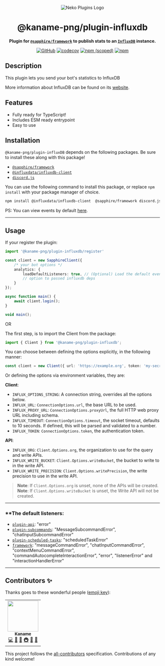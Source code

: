 <div align="center">

![Neko Plugins Logo](https://raw.githubusercontent.com/kaname-png/neko-plugins/main/assets/logo.png)

# @kaname-png/plugin-influxdb

**Plugin for
   [`@sapphire/framework`](https://github.com/sapphiredev/framework) to publish stats to an
   [`InfluxDB`](https://www.influxdata.com) instance.**

[![GitHub](https://img.shields.io/github/license/kaname-png/neko-plugins)](https://github.com/kaname-png/neko-plugins/blob/main/LICENSE.md)
[![codecov](https://codecov.io/gh/sawa-ko/neko-plugins/branch/main/graph/badge.svg?token=7B0AVB4YG6)](https://codecov.io/gh/kaname-png/neko-plugins)
[![npm (scoped)](https://img.shields.io/npm/v/@kaname-png/plugin-influxdb?color=crimson&logo=npm)](https://www.npmjs.com/package/@kaname-png/plugin-influxdb)
[![npm](https://img.shields.io/npm/dt/@kaname-png/plugin-influxdb?color=crimson&logo=npm)](https://www.npmjs.com/package/@kaname-png/plugin-influxdb)

</div>

## Description

This plugin lets you send your bot's statistics to InfluxDB 

More information about InfluxDB can be found on its [website](https://www.influxdata.com).

## Features

- Fully ready for TypeScript!
- Includes ESM ready entrypoint
- Easy to use

## Installation

`@kaname-png/plugin-influxDB` depends on the following packages. Be sure to install these along with this package!

- [`@sapphire/framework`](https://www.npmjs.com/package/@sapphire/framework)
- [`@influxdata/influxdb-client`](https://www.npmjs.com/package/@influxdata/influxdb-client)
- [`discord.js`](https://www.npmjs.com/package/discord.js)

You can use the following command to install this package, or replace `npm install` with your package manager of choice.

```sh
npm install @influxdata/influxdb-client  @sapphire/framework discord.js
```
PS: You can view events by default [here](#the-default-listeners).

---

## Usage

If your register the plugin:

```typescript
import '@kaname-png/plugin-influxdb/register'

const client = new SapphireClient({
	/* your bot options */
	analytics: {
		loadDefaultListeners: true, // (Optional) Load the default events .
		// option to passed influxdb deps
	}
});

async function main() {
	await client.login();
}

void main();
````

OR

The first step, is to import the Client from the package:

```typescript
import { Client } from '@kaname-png/plugin-influxdb';
```

You can choose between defining the options explicitly, in the following manner:

```typescript
const client = new Client({ url: 'https://example.org', token: 'my-secret-token' });
```

Or defining the options via environment variables, they are:

**Client**:
- `INFLUX_OPTIONS_STRING`: A connection string, overrides all the options below.
- `INFLUX_URL`: `ConnectionOptions.url`, the base URL to be used.
- `INFLUX_PROXY_URL`: `ConnectionOptions.proxyUrl`, the full HTTP web proxy URL including schema.
- `INFLUX_TIMEOUT`: `ConnectionOptions.timeout`, the socket timeout, defaults to 10 seconds. If defined, this will be parsed and validated to a number.
- `INFLUX_TOKEN`: `ConnectionOptions.token`, the authentication token.

**API**:
- `INFLUX_ORG`: `Client.Options.org`, the organization to use for the query and write APIs.
- `INFLUX_WRITE_BUCKET`: `Client.Options.writeBucket`, the bucket to write to in the write API.
- `INFLUX_WRITE_PRECISION`: `Client.Options.writePrecision`, the write precision to use in the write API.

> **Note**: If `Client.Options.org` is unset, none of the APIs will be created.
> **Note**: If `Client.Options.writeBucket` is unset, the Write API will not be created.


----
### **The default listeners: 
- [`plugin-api`](https://github.com/sapphiredev/plugins/tree/main/packages/api): "error"
- [`plugin-subcommands`](https://github.com/sapphiredev/plugins/tree/main/packages/subcommands): "MessageSubcommandError", "chatInputSubcommandError"
- [`plugin-scheduled-tasks`](https://github.com/sapphiredev/plugins/tree/main/packages/scheduled-tasks): "scheduledTaskError"
- [`framework`](https://github.com/sapphiredev/framework): "messageCommandError", "chatInputCommandError", "contextMenuCommandError", "commandAutocompleteInteractionError", "error", "listenerError" and "interactionHandlerError"
----

## Contributors ✨

Thanks goes to these wonderful people ([emoji key](https://allcontributors.org/docs/en/emoji-key)):

<!-- ALL-CONTRIBUTORS-LIST:START - Do not remove or modify this section -->
<!-- prettier-ignore-start -->
<!-- markdownlint-disable -->
<table>
  <tr>
    <td align="center"><a href="https://kaname.netlify.app"><img src="https://avatars.githubusercontent.com/u/56084970?v=4?s=100" width="100px;" alt=""/><br /><sub><b>Kaname</b></sub></a><br /><a href="https://github.com/kaname-png/neko-plugins/commits?author=kaname-png" title="Code">💻</a> <a href="https://github.com/kaname-png/neko-plugins/issues?q=author%3Akaname-png" title="Bug reports">🐛</a> <a href="https://github.com/kaname-png/neko-plugins/commits?author=kaname-png" title="Documentation">📖</a> <a href="#infra-kaname-png" title="Infrastructure (Hosting, Build-Tools, etc)">🚇</a> <a href="#maintenance-kaname-png" title="Maintenance">🚧</a> <a href="https://github.com/kaname-png/neko-plugins/pulls?q=is%3Apr+reviewed-by%3Akaname-png" title="Reviewed Pull Requests">👀</a></td>
  </tr>
</table>

<!-- markdownlint-restore -->
<!-- prettier-ignore-end -->

<!-- ALL-CONTRIBUTORS-LIST:END -->

This project follows the [all-contributors](https://github.com/all-contributors/all-contributors) specification.
Contributions of any kind welcome!
